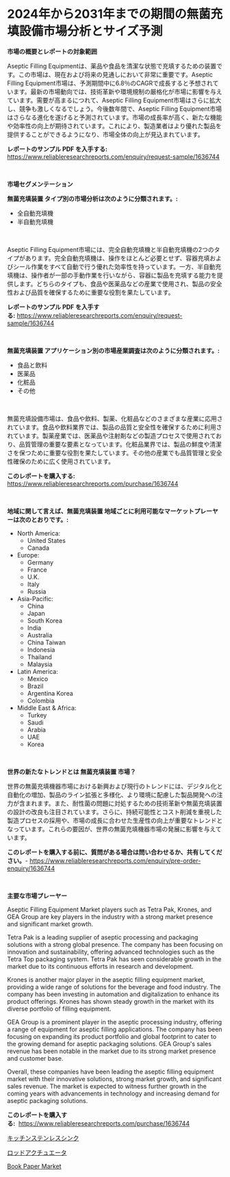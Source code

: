 <p><h1>2024年から2031年までの期間の無菌充填設備市場分析とサイズ予測</h1></p><p><strong>市場の概要とレポートの対象範囲</strong></p>
<p><p>Aseptic Filling Equipmentは、薬品や食品を清潔な状態で充填するための装置です。この市場は、現在および将来の見通しにおいて非常に重要です。Aseptic Filling Equipment市場は、予測期間中に6.8％のCAGRで成長すると予想されています。最新の市場動向では、技術革新や環境規制の厳格化が市場に影響を与えています。需要が高まるにつれて、Aseptic Filling Equipment市場はさらに拡大し、競争も激しくなるでしょう。今後数年間で、Aseptic Filling Equipment市場はさらなる進化を遂げると予測されています。市場の成長率が高く、新たな機能や効率性の向上が期待されています。これにより、製造業者はより優れた製品を提供することができるようになり、市場全体の向上が見込まれています。</p></p>
<p><strong>レポートのサンプル PDF を入手する:</strong> <a href="https://www.reliableresearchreports.com/enquiry/request-sample/1636744">https://www.reliableresearchreports.com/enquiry/request-sample/1636744</a></p>
<p>&nbsp;</p>
<p><strong>市場セグメンテーション</strong></p>
<p><strong>無菌充填装置 タイプ別の市場分析は次のように分類されます。:</strong></p>
<p><ul><li>全自動充填機</li><li>半自動充填機</li></ul></p>
<p>&nbsp;</p>
<p><p>Aseptic Filling Equipment市場には、完全自動充填機と半自動充填機の2つのタイプがあります。完全自動充填機は、操作をほとんど必要とせず、容器充填およびシール作業をすべて自動で行う優れた効率性を持っています。一方、半自動充填機は、操作者が一部の手動作業を行いながら、容器に製品を充填する能力を提供します。どちらのタイプも、食品や医薬品などの産業で使用され、製品の安全性および品質を確保するために重要な役割を果たしています。</p></p>
<p><strong>レポートのサンプル PDF を入手する:</strong>&nbsp;<a href="https://www.reliableresearchreports.com/enquiry/request-sample/1636744">https://www.reliableresearchreports.com/enquiry/request-sample/1636744</a></p>
<p>&nbsp;</p>
<p><strong> 無菌充填装置 アプリケーション別の市場産業調査は次のように分類されます。:</strong></p>
<p><ul><li>食品と飲料</li><li>医薬品</li><li>化粧品</li><li>その他</li></ul></p>
<p>&nbsp;</p>
<p><p>無菌充填設備市場は、食品や飲料、製薬、化粧品などのさまざまな産業に応用されています。食品や飲料業界では、製品の品質と安全性を確保するために利用されています。製薬産業では、医薬品や注射剤などの製造プロセスで使用されており、品質管理の重要な要素となっています。化粧品業界では、製品の鮮度や清潔さを保つために重要な役割を果たしています。その他の産業でも品質管理と安全性確保のために広く使用されています。</p></p>
<p><strong>このレポートを購入する:</strong>&nbsp; <a href="https://www.reliableresearchreports.com/purchase/1636744">https://www.reliableresearchreports.com/purchase/1636744</a></p>
<p>&nbsp;</p>
<p><strong>地域に関して言えば、無菌充填装置 地域ごとに利用可能なマーケットプレーヤーは次のとおりです。:</strong></p>
<p><ul>
    <li>
        North America:
        <ul>
            <li>United States</li>
            <li>Canada</li>
        </ul>
    </li>
    <li>
        Europe:
        <ul>
            <li>Germany</li>
            <li>France</li>
            <li>U.K.</li>
            <li>Italy</li>
            <li>Russia</li>
        </ul>
    </li>
    <li>
        Asia-Pacific:
        <ul>
            <li>China</li>
            <li>Japan</li>
            <li>South Korea</li>
            <li>India</li>
            <li>Australia</li>
            <li>China Taiwan</li>
            <li>Indonesia</li>
            <li>Thailand</li>
            <li>Malaysia</li>
        </ul>
    </li>
    <li>
        Latin America:
        <ul>
            <li>Mexico</li>
            <li>Brazil</li>
            <li>Argentina Korea</li>
            <li>Colombia</li>
        </ul>
    </li>
    <li>
        Middle East & Africa:
        <ul>
            <li>Turkey</li>
            <li>Saudi</li>
            <li>Arabia</li>
            <li>UAE</li>
            <li>Korea</li>
        </ul>
    </li>
    </ul></p>
<p>&nbsp;</p>
<p><strong>世界の新たなトレンドとは 無菌充填装置 市場？</strong></p>
<p><p>世界の無菌充填機器市場における新興および現行のトレンドには、デジタル化と自動化の増加、製品のライン拡張と多様化、より環境に配慮した製品開発への注力が含まれます。また、耐性菌の問題に対処するための技術革新や無菌充填装置の設計の改良も注目されています。さらに、持続可能性とコスト削減を重視した製造プロセスの採用や、市場の成長に合わせた生産性の向上が重要なトレンドとなっています。これらの要因が、世界の無菌充填機器市場の発展に影響を与えています。</p></p>
<p><strong>このレポートを購入する前に、質問がある場合は問い合わせるか、共有してください。</strong>- <a href="https://www.reliableresearchreports.com/enquiry/pre-order-enquiry/1636744">https://www.reliableresearchreports.com/enquiry/pre-order-enquiry/1636744</a></p>
<p>&nbsp;</p>
<p><strong>主要な市場プレーヤー</strong></p>
<p><p>Aseptic Filling Equipment Market players such as Tetra Pak, Krones, and GEA Group are key players in the industry with a strong market presence and significant market growth. </p><p>Tetra Pak is a leading supplier of aseptic processing and packaging solutions with a strong global presence. The company has been focusing on innovation and sustainability, offering advanced technologies such as the Tetra Top packaging system. Tetra Pak has seen considerable growth in the market due to its continuous efforts in research and development.</p><p>Krones is another major player in the aseptic filling equipment market, providing a wide range of solutions for the beverage and food industry. The company has been investing in automation and digitalization to enhance its product offerings. Krones has shown steady growth in the market with its diverse portfolio of filling equipment.</p><p>GEA Group is a prominent player in the aseptic processing industry, offering a range of equipment for aseptic filling applications. The company has been focusing on expanding its product portfolio and global footprint to cater to the growing demand for aseptic packaging solutions. GEA Group's sales revenue has been notable in the market due to its strong market presence and customer base.</p><p>Overall, these companies have been leading the aseptic filling equipment market with their innovative solutions, strong market growth, and significant sales revenue. The market is expected to witness further growth in the coming years with advancements in technology and increasing demand for aseptic packaging solutions.</p></p>
<p><strong>このレポートを購入する:</strong>&nbsp;&nbsp;<a href="https://www.reliableresearchreports.com/purchase/1636744">https://www.reliableresearchreports.com/purchase/1636744</a></p>
<p><p><a href="https://github.com/JacksonWiza1924/Market-Research-Report-List-1/blob/main/91671447873.md">キッチンステンレスシンク</a></p><p><a href="https://github.com/Calvi3ynJerde867/Market-Research-Report-List-1/blob/main/58943247872.md">ロッドアクチュエータ</a></p><p><a href="https://forested-sushi-9b0.notion.site/Book-Paper-Market-Share-Market-New-Trends-Analysis-Report-By-Type-By-Application-By-End-use-By--3bb0ecb673004bebaecdd64dd3cdbb72">Book Paper Market</a></p></p>